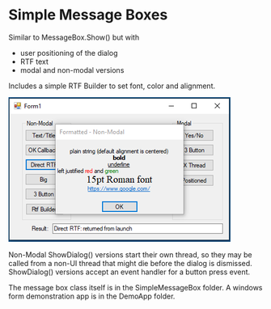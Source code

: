 # Simple Message Boxes
Similar to MessageBox.Show() but with
* user positioning of the dialog
* RTF text
* modal and non-modal versions

 Includes a simple RTF Builder to set font, color and alignment.

![Example](DemoApp/images/formatted.PNG?raw=true)

Non-Modal ShowDialog() versions start their own thread, so they may be called from a non-UI thread that might die before the dialog is dismissed. ShowDialog() versions accept an event handler for a button press event.

The message box class itself is in the SimpleMessageBox folder. A windows form demonstration app is in the DemoApp folder.